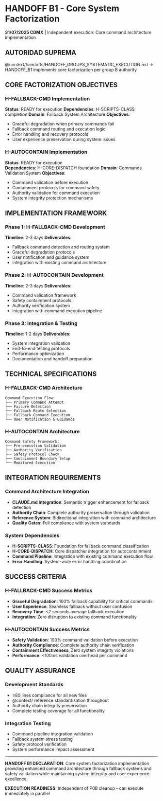 # HANDOFF B1 - Core System Factorization

**31/07/2025 CDMX** | Independent execution: Core command architecture implementation

## AUTORIDAD SUPREMA
@context/handoffs/HANDOFF_GROUPS_SYSTEMATIC_EXECUTION.md → HANDOFF_B1 implements core factorization per group B authority

## CORE FACTORIZATION OBJECTIVES

### **H-FALLBACK-CMD Implementation**
**Status**: READY for execution
**Dependencies**: H-SCRIPTS-CLASS completion
**Domain**: Fallback System Architecture
**Objectives**:
- Graceful degradation when primary commands fail
- Fallback command routing and execution logic
- Error handling and recovery protocols
- User experience preservation during system issues

### **H-AUTOCONTAIN Implementation**
**Status**: READY for execution  
**Dependencies**: H-CORE-DISPATCH foundation
**Domain**: Commands Validation System
**Objectives**:
- Command validation before execution
- Containment protocols for command safety
- Authority validation for command execution
- System integrity protection mechanisms

## IMPLEMENTATION FRAMEWORK

### **Phase 1: H-FALLBACK-CMD Development**
**Timeline**: 2-3 days
**Deliverables**:
- Fallback command detection and routing system
- Graceful degradation protocols
- User notification and guidance system
- Integration with existing command architecture

### **Phase 2: H-AUTOCONTAIN Development**
**Timeline**: 2-3 days
**Deliverables**:
- Command validation framework
- Safety containment protocols
- Authority verification system
- Integration with command execution pipeline

### **Phase 3: Integration & Testing**
**Timeline**: 1-2 days
**Deliverables**:
- System integration validation
- End-to-end testing protocols
- Performance optimization
- Documentation and handoff preparation

## TECHNICAL SPECIFICATIONS

### **H-FALLBACK-CMD Architecture**
```
Command Execution Flow:
├── Primary Command Attempt
├── Failure Detection
├── Fallback Route Selection
├── Fallback Command Execution
└── User Notification & Guidance
```

### **H-AUTOCONTAIN Architecture**
```
Command Safety Framework:
├── Pre-execution Validation
├── Authority Verification
├── Safety Protocol Check
├── Containment Boundary Setup
└── Monitored Execution
```

## INTEGRATION REQUIREMENTS

### **Command Architecture Integration**
- **CLAUDE.md Integration**: Semantic trigger enhancement for fallback detection
- **Authority Chain**: Complete authority preservation through validation
- **Reference System**: Bidirectional integration with command architecture
- **Quality Gates**: Full compliance with system standards

### **System Dependencies**
- **H-SCRIPTS-CLASS**: Foundation for fallback command classification
- **H-CORE-DISPATCH**: Core dispatcher integration for autocontainment
- **Command Pipeline**: Integration with existing command execution flow
- **Error Handling**: System-wide error handling coordination

## SUCCESS CRITERIA

### **H-FALLBACK-CMD Success Metrics**
- **Graceful Degradation**: 100% fallback capability for critical commands
- **User Experience**: Seamless fallback without user confusion
- **Recovery Time**: <2 seconds average fallback execution
- **Integration**: Zero disruption to existing command functionality

### **H-AUTOCONTAIN Success Metrics**
- **Safety Validation**: 100% command validation before execution
- **Authority Compliance**: Complete authority chain verification
- **Containment Effectiveness**: Zero system integrity violations
- **Performance**: <100ms validation overhead per command

## QUALITY ASSURANCE

### **Development Standards**
- ≤80 lines compliance for all new files
- @context/ reference standardization throughout
- Authority chain integrity preservation
- Complete testing coverage for all functionality

### **Integration Testing**
- Command pipeline integration validation
- Fallback system stress testing
- Safety protocol verification
- System performance impact assessment

---

**HANDOFF B1 DECLARATION**: Core system factorization implementation providing enhanced command architecture through fallback systems and safety validation while maintaining system integrity and user experience excellence.

**EXECUTION READINESS**: Independent of P0B cleanup - can execute immediately in parallel